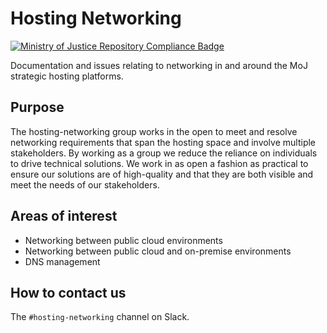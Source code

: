 # Hosting Networking

[![Ministry of Justice Repository Compliance Badge](https://github-community.service.justice.gov.uk/repository-standards/api/hosting-networking/badge)](https://github-community.service.justice.gov.uk/repository-standards/hosting-networking)

Documentation and issues relating to networking in and around the MoJ strategic hosting platforms.

## Purpose

The hosting-networking group works in the open to meet and resolve networking requirements that span the hosting space
and involve multiple stakeholders. By working as a group we reduce the reliance on individuals to drive
technical solutions. We work in as open a fashion as practical to ensure our solutions are of high-quality and that they
are both visible and meet the needs of our stakeholders.

## Areas of interest

- Networking between public cloud environments
- Networking between public cloud and on-premise environments
- DNS management

## How to contact us

The `#hosting-networking` channel on Slack.
